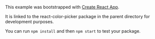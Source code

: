 This example was bootstrapped with [Create React App](https://github.com/facebook/create-react-app).

It is linked to the react-color-picker package in the parent directory for development purposes.

You can run `npm install` and then `npm start` to test your package.
